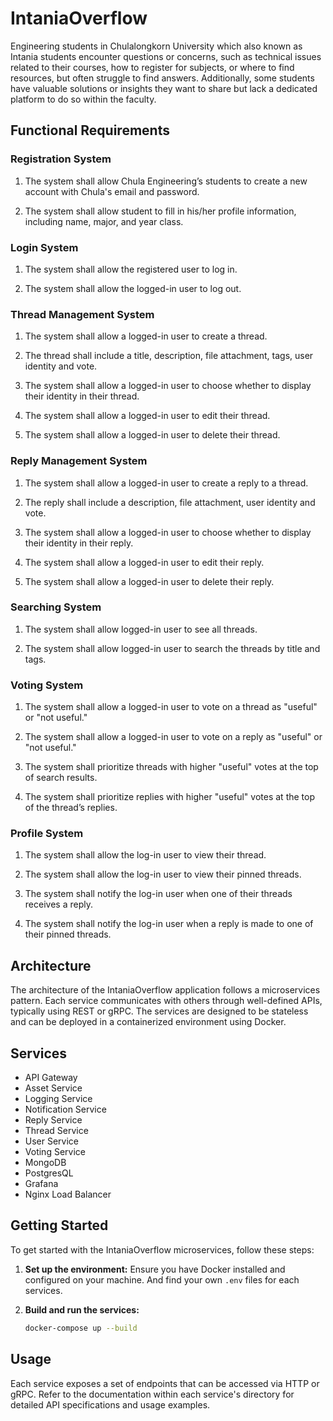 # IntaniaOverflow

Engineering students in Chulalongkorn University which also known as Intania students encounter questions or concerns, such as technical issues related to their courses, how to register for subjects, or where to find resources, but often struggle to find answers. Additionally, some students have valuable solutions or insights they want to share but lack a dedicated platform to do so within the faculty.

## Functional Requirements

### Registration System
1. The system shall allow Chula Engineering’s students to create a new account with Chula's email and password. 

2. The system shall allow student to fill in his/her profile information, including name, major, and year class. 

### Login System
1. The system shall allow the registered user to log in.

2. The system shall allow the logged-in user to log out. 

### Thread Management System 
1. The system shall allow a logged-in user to create a thread. 

2. The thread shall include a title, description, file attachment, tags, user identity and vote. 

3. The system shall allow a logged-in user to choose whether to display their identity in their thread. 

4. The system shall allow a logged-in user to edit their thread. 

5. The system shall allow a logged-in user to delete their thread. 

### Reply Management System 
1. The system shall allow a logged-in user to create a reply to a thread. 

2. The reply shall include a description, file attachment, user identity and vote. 

3. The system shall allow a logged-in user to choose whether to display their identity in their reply. 

4. The system shall allow a logged-in user to edit their reply. 

5. The system shall allow a logged-in user to delete their reply. 

### Searching System 
1. The system shall allow logged-in user to see all threads. 

2. The system shall allow logged-in user to search the threads by title and tags. 

### Voting System 
1. The system shall allow a logged-in user to vote on a thread as "useful" or "not useful." 

2. The system shall allow a logged-in user to vote on a reply as "useful" or "not useful." 

3. The system shall prioritize threads with higher "useful" votes at the top of search results. 

4. The system shall prioritize replies with higher "useful" votes at the top of the thread’s replies. 

### Profile System 
1. The system shall allow the log-in user to view their thread. 

2. The system shall allow the log-in user to view their pinned threads. 

3. The system shall notify the log-in user when one of their threads receives a reply. 

4. The system shall notify the log-in user when a reply is made to one of their pinned threads. 

## Architecture

The architecture of the IntaniaOverflow application follows a microservices pattern. Each service communicates with others through well-defined APIs, typically using REST or gRPC. The services are designed to be stateless and can be deployed in a containerized environment using Docker.

## Services
- API Gateway
- Asset Service
- Logging Service
- Notification Service
- Reply Service
- Thread Service
- User Service
- Voting Service
- MongoDB
- PostgresQL
- Grafana
- Nginx Load Balancer

## Getting Started

To get started with the IntaniaOverflow microservices, follow these steps:

1. **Set up the environment:**
    Ensure you have Docker installed and configured on your machine. And find your own ```.env``` files for each services.

2. **Build and run the services:**
    ```sh
    docker-compose up --build
    ```

## Usage

Each service exposes a set of endpoints that can be accessed via HTTP or gRPC. Refer to the documentation within each service's directory for detailed API specifications and usage examples.